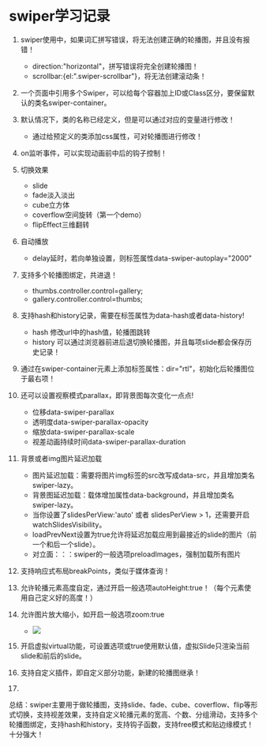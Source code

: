 # swiper学习记录

1. swiper使用中，如果词汇拼写错误，将无法创建正确的轮播图，并且没有报错！
    - direction:"horizontal"，拼写错误将完全创建轮播图！
    - scrollbar:{el:".swiper-scrollbar"}，将无法创建滚动条！

2. 一个页面中引用多个Swiper，可以给每个容器加上ID或Class区分，要保留默认的类名swiper-container。
3. 默认情况下，类的名称已经定义，但是可以通过对应的变量进行修改！
    - 通过给预定义的类添加css属性，可对轮播图进行修改！
3. on监听事件，可以实现动画前中后的钩子控制！

4. 切换效果
    - slide
    - fade淡入淡出
    - cube立方体
    - coverflow空间旋转（第一个demo）
    - flipEffect三维翻转

5. 自动播放
    - delay延时，若向单独设置，则标签属性data-swiper-autoplay="2000"
    
6. 支持多个轮播图绑定，共进退！
    - thumbs.controller.control=gallery;
    - gallery.controller.control=thumbs;

7. 支持hash和history记录，需要在标签属性为data-hash或者data-history!
    - hash 修改url中的hash值，轮播图跳转
    - history 可以通过浏览器前进后退切换轮播图，并且每项slide都会保存历史记录！
    
8. 通过在swiper-container元素上添加标签属性：dir="rtl"，初始化后轮播图位于最右项！

9. 还可以设置视察模式parallax，即背景图每次变化一点点!
    - 位移data-swiper-parallax
    - 透明度data-swiper-parallax-opacity
    - 缩放data-swiper-parallax-scale
    - 视差动画持续时间data-swiper-parallax-duration

10. 背景或者img图片延迟加载
    - 图片延迟加载：需要将图片img标签的src改写成data-src，并且增加类名swiper-lazy。
    - 背景图延迟加载：载体增加属性data-background，并且增加类名swiper-lazy。
    - 当你设置了slidesPerView:'auto' 或者 slidesPerView > 1，还需要开启watchSlidesVisibility。
    - loadPrevNext设置为true允许将延迟加载应用到最接近的slide的图片（前一个和后一个slide）。
    - 对立面：：：swiper的一般选项preloadImages，强制加载所有图片
11. 支持响应式布局breakPoints，类似于媒体查询！

12. 允许轮播元素高度自定，通过开启一般选项autoHeight:true！（每个元素使用自己定义好的高度！）

13. 允许图片放大缩小，如开启一般选项zoom:true
    - <div class="swiper-slide"> <div class="swiper-zoom-container"> <img src="path/to/image"> </div> </div>
    
14. 开启虚拟virtual功能，可设置选项或true使用默认值，虚拟Slide只渲染当前slide和前后的slide。

15. 支持自定义插件，即自定义部分功能，新建的轮播图继承！

16. 

总结：swiper主要用于做轮播图，支持slide、fade、cube、coverflow、flip等形式切换，支持视差效果，支持自定义轮播元素的宽高、个数、分组滑动，支持多个轮播图绑定，支持hash和history，支持钩子函数，支持free模式和贴边缘模式！十分强大！